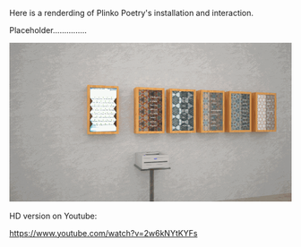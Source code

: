 Here is a renderding of Plinko Poetry's installation and interaction.

Placeholder...............

![Rendered GIF](../project_images/Render_animation.gif?raw=true "Rendered GIF")

HD version on Youtube:

https://www.youtube.com/watch?v=2w6kNYtKYFs
